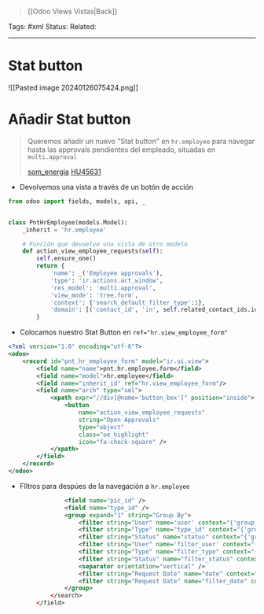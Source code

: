 > [[Odoo Views Vistas|Back]]

Tags: #xml
Status: 
Related: 

___

# Stat button

![[Pasted image 20240126075424.png]]


# Añadir Stat button

> Queremos añadir un nuevo "Stat button" en `hr.employee` para navegar hasta las approvals pendientes del empleado, situadas en `multi.approval`
> 
> [som_energia](https://github.com/puntsistemes/som-energia_odoo/commit/9fac9198068b2fb2fda840f51e5a9416c6acd1ec)
> [HU45631](https://odoo.puntsistemes.com/web#id=45631&model=project.task&view_type=form&cids=1&menu_id=979)



- Devolvemos una vista a través de un botón de acción
  
```python
from odoo import fields, models, api, _


class PntHrEmployee(models.Model):
    _inherit = 'hr.employee'

	# Función que devuelve una vista de otro modelo
	def action_view_employee_requests(self):
		self.ensure_one()
		return {
			'name': _('Employee approvals'),
			'type': 'ir.actions.act_window',
			'res_model': 'multi.approval',
			'view_mode': 'tree,form',
			'context': {'search_default_filter_type':1},
			'domain': [('contact_id', 'in', self.related_contact_ids.ids)],
		}
```

- Colocamos nuestro Stat Button en `ref="hr.view_employee_form"`

```xml
<?xml version="1.0" encoding="utf-8"?>
<odoo>
    <record id="pnt_hr_employee_form" model="ir.ui.view">
        <field name="name">pnt.hr.employee.form</field>
        <field name="model">hr.employee</field>
        <field name="inherit_id" ref="hr.view_employee_form"/>
        <field name="arch" type="xml">
            <xpath expr="//div[@name='button_box']" position="inside">
                <button 
	                name="action_view_employee_requests"
	                string="Open Approvals"
	                type="object"
	                class="oe_highlight"
	                icon="fa-check-square" />
            </xpath>
        </field>
    </record>
</odoo>
```

- FIltros para despúes de la navegación a `hr.employee`

```xml
                <field name="pic_id" />
                <field name="type_id" />
                <group expand="1" string="Group By">
                    <filter string="User" name='user' context="{'group_by':'user_id'}"/>
                    <filter string="Type" name="type_id" context="{'group_by':'type_id'}"/>
                    <filter string="Status" name="status" context="{'group_by':'state'}"/>
                    <filter string="User" name='filter_user' context="{'group_by':'user_id'}"/>
                    <filter string="Type" name="filter_type" context="{'group_by':'type_id'}"/>
                    <filter string="Status" name="filter_status" context="{'group_by':'state'}"/>
                    <separator orientation="vertical" />
                    <filter string="Request Date" name="date" context="{'group_by':'request_date:month'}"/>
                    <filter string="Request Date" name="filter_date" context="{'group_by':'request_date:month'}"/>
                </group>
            </search>
        </field>
```